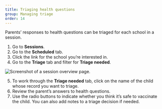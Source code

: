 ```yaml
---
title: Triaging health questions
group: Managing triage
order: 14
---
```


Parents’ responses to health questions can be triaged for each school in a session.

1. Go to **Sessions**.
2. Go to the **Scheduled** tab.
3. Click the link for the school you’re interested in.
4. Go to the **Triage** tab and filter for **Triage needed**.

![Screenshot of a session overview page.](/assets/images/session.png)

5. To work through the **Triage needed** tab, click on the name of the child whose record you want to triage.
6. Review the parent’s answers to health questions.
7. Use the radio buttons to indicate whether you think it’s safe to vaccinate the child. You can also add notes to a triage decision if needed.
